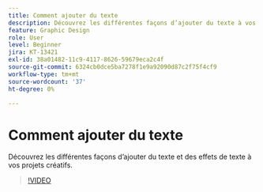 ```yaml
---
title: Comment ajouter du texte
description: Découvrez les différentes façons d’ajouter du texte à vos projets créatifs
feature: Graphic Design
role: User
level: Beginner
jira: KT-13421
exl-id: 38a01482-11c9-4117-8626-59679eca2c4f
source-git-commit: 6324cb0dce5ba7278f1e9a92090d87c2f75f4cf9
workflow-type: tm+mt
source-wordcount: '37'
ht-degree: 0%

---
```


# Comment ajouter du texte

Découvrez les différentes façons d’ajouter du texte et des effets de texte à vos projets créatifs.

>[!VIDEO](https://video.tv.adobe.com/v/3420222?quality=12&learn=on&hidetitle=true)
